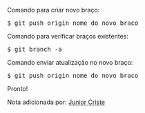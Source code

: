 Comando para criar novo braço:

<pre>$ git push origin nome_do_novo_braco</pre>


Comando para verificar braços existentes:

<pre>$ git branch -a</pre>


Comando enviar atualização no novo braço:

<pre>$ git push origin nome_do_novo_braco</pre>

Pronto!


Nota adicionada por: <a href="www.github.com/JuniorCriste"> Junior Criste</a>

